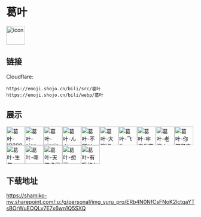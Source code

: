 # 葛叶
<img src="https://emoji.shojo.cn/bili/src/葛叶/icon.png" width="50" height="50" alt="icon">

## 链接
Cloudflare:
```
https://emoji.shojo.cn/bili/src/葛叶
https://emoji.shojo.cn/bili/webp/葛叶
```
## 展示
<img src="https://emoji.shojo.cn/bili/src/葛叶/葛叶-IQ200.png" width="50" height="50" alt="葛叶-IQ200"><img src="https://emoji.shojo.cn/bili/src/葛叶/葛叶-pien.png" width="50" height="50" alt="葛叶-pien"><img src="https://emoji.shojo.cn/bili/src/葛叶/葛叶-xiexie.png" width="50" height="50" alt="葛叶-xiexie"><img src="https://emoji.shojo.cn/bili/src/葛叶/葛叶-んぶ.png" width="50" height="50" alt="葛叶-んぶ"><img src="https://emoji.shojo.cn/bili/src/葛叶/葛叶-不可以.png" width="50" height="50" alt="葛叶-不可以"><img src="https://emoji.shojo.cn/bili/src/葛叶/葛叶-大家好.png" width="50" height="50" alt="葛叶-大家好"><img src="https://emoji.shojo.cn/bili/src/葛叶/葛叶-飞吻.png" width="50" height="50" alt="葛叶-飞吻"><img src="https://emoji.shojo.cn/bili/src/葛叶/葛叶-牢底坐穿术.png" width="50" height="50" alt="葛叶-牢底坐穿术"><img src="https://emoji.shojo.cn/bili/src/葛叶/葛叶-老婆！.png" width="50" height="50" alt="葛叶-老婆！"><img src="https://emoji.shojo.cn/bili/src/葛叶/葛叶-你邪了门.png" width="50" height="50" alt="葛叶-你邪了门"><img src="https://emoji.shojo.cn/bili/src/葛叶/葛叶-生气.png" width="50" height="50" alt="葛叶-生气"><img src="https://emoji.shojo.cn/bili/src/葛叶/葛叶-嘶.png" width="50" height="50" alt="葛叶-嘶"><img src="https://emoji.shojo.cn/bili/src/葛叶/葛叶-天气卡组.png" width="50" height="50" alt="葛叶-天气卡组"><img src="https://emoji.shojo.cn/bili/src/葛叶/葛叶-想要.png" width="50" height="50" alt="葛叶-想要"><img src="https://emoji.shojo.cn/bili/src/葛叶/葛叶-有趣的女人.png" width="50" height="50" alt="葛叶-有趣的女人">

## 下载地址

https://shamiko-my.sharepoint.com/:u:/g/personal/img_yuru_pro/ERb4N0NfCsFNoK2lctqaYTsBOrWuEOQLv7E7x6wn1Q5SXQ